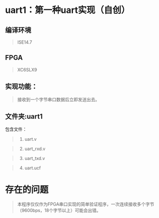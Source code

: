 # uart1：第一种uart实现（自创）
## 编译环境
>ISE14.7

## FPGA
> XC6SLX9

## 实现功能：
> 接收到一个字节串口数据后立即发送出去。

## 文件夹:uart1
包含文件：

> 1) uart.v

> 2) uart_rxd.v

> 3) uart_txd.v

> 4) uart.ucf

# 存在的问题
> 本程序仅仅作为FPGA串口实现的简单验证程序，一次连续接收多个字节（9600bps，18个字节以上）可能会出错。

